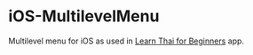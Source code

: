 iOS-MultilevelMenu
==================

Multilevel menu for iOS as used in [Learn Thai for Beginners](https://itunes.apple.com/th/app/learn-thai-for-beginners/id1002089794?mt=8&ign-mpt=uo%3D4) app.
